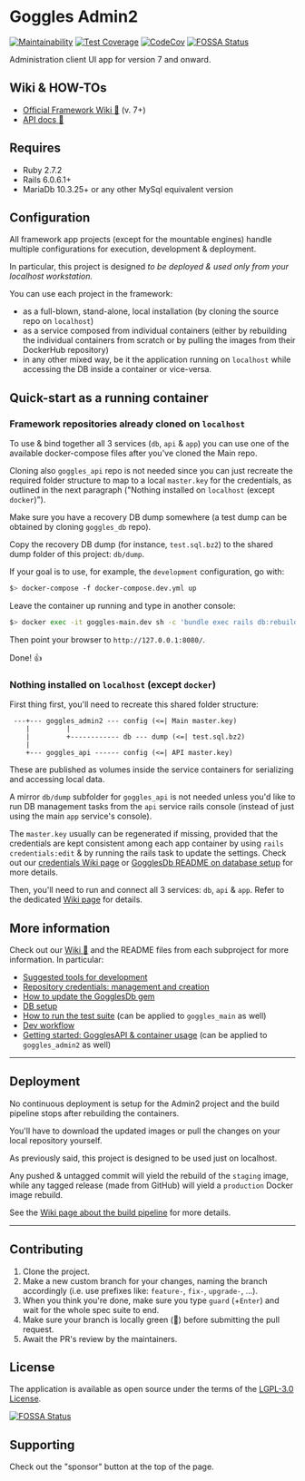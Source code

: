 # Goggles Admin2

[![Maintainability](https://api.codeclimate.com/v1/badges/bee50721c31ebb202064/maintainability)](https://codeclimate.com/github/steveoro/goggles_admin2/maintainability)
[![Test Coverage](https://api.codeclimate.com/v1/badges/bee50721c31ebb202064/test_coverage)](https://codeclimate.com/github/steveoro/goggles_admin2/test_coverage)
[![CodeCov](https://codecov.io/gh/steveoro/goggles_admin2/branch/main/graph/badge.svg?token=JT5MIDU5PU)](https://codecov.io/gh/steveoro/goggles_admin2)
[![FOSSA Status](https://app.fossa.com/api/projects/git%2Bgithub.com%2Fsteveoro%2Fgoggles_admin2.svg?type=shield)](https://app.fossa.com/projects/git%2Bgithub.com%2Fsteveoro%2Fgoggles_admin2?ref=badge_shield)


Administration client UI app for version 7 and onward.


## Wiki & HOW-TOs

- [Official Framework Wiki :link:](https://github.com/steveoro/goggles_db/wiki) (v. 7+)
- [API docs  :link:](https://github.com/steveoro/goggles_api#goggles-api-readme)



## Requires

- Ruby 2.7.2
- Rails 6.0.6.1+
- MariaDb 10.3.25+ or any other MySql equivalent version


## Configuration

All framework app projects (except for the mountable engines) handle multiple configurations for execution, development & deployment.

In particular, this project is designed _to be deployed & used only from your localhost workstation._

You can use each project in the framework:

- as a full-blown, stand-alone, local installation (by cloning the source repo on `localhost`)
- as a service composed from individual containers (either by rebuilding the individual containers from scratch or by pulling the images from their DockerHub repository)
- in any other mixed way, be it the application running on `localhost` while accessing the DB inside a container or vice-versa.


## Quick-start as a running container

### Framework repositories already cloned on `localhost`

To use & bind together all 3 services (`db`, `api` & `app`) you can use one of the available docker-compose files after you've cloned the Main repo.

Cloning also `goggles_api` repo is not needed since you can just recreate the required folder structure to map to a local `master.key` for the credentials, as outlined in the next paragraph ("Nothing installed on `localhost` (except `docker`)").

Make sure you have a recovery DB dump somewhere (a test dump can be obtained by cloning `goggles_db` repo).

Copy the recovery DB dump (for instance, `test.sql.bz2`) to the shared dump folder of this project: `db/dump`.

If your goal is to use, for example, the `development` configuration, go with:

```bash
$> docker-compose -f docker-compose.dev.yml up
```

Leave the container up running and type in another console:

```bash
$> docker exec -it goggles-main.dev sh -c 'bundle exec rails db:rebuild from=test to=development'
```

Then point your browser to `http://127.0.0.1:8080/`.

Done! :+1:


### Nothing installed on `localhost` (except `docker`)

First thing first, you'll need to recreate this shared folder structure:

```
 ---+--- goggles_admin2 --- config (<=| Main master.key)
    |         |
    |         +------------ db --- dump (<=| test.sql.bz2)
    |
    +--- goggles_api ------ config (<=| API master.key)
```

These are published as volumes inside the service containers for serializing and accessing local data.

A mirror `db/dump` subfolder for `goggles_api` is not needed unless you'd like to run DB management tasks from the `api` service rails console (instead of just using the main `app` service's console).

The `master.key` usually can be regenerated if missing, provided that the credentials are kept consistent among each app container by using `rails credentials:edit` & by running the rails task to update the settings.
Check out our [credentials Wiki page](https://github.com/steveoro/goggles_db/wiki/HOWTO-dev-Goggles_credentials) or [GogglesDb README on database setup](https://github.com/steveoro/goggles_db#database-setup) for more details.

Then, you'll need to run and connect all 3 services: `db`, `api` & `app`.
Refer to the dedicated [Wiki page](https://github.com/steveoro/goggles_db/wiki/HOWTO-dev-docker_usage_for_GogglesApi#how-to-docker-usage-with-gogglesapi-as-example) for details.



## More information

Check out our [Wiki :link:](https://github.com/steveoro/goggles_db/wiki) and the README files from each subproject for more information. In particular:

- [Suggested tools for development](https://github.com/steveoro/goggles_api#suggested-tools)
- [Repository credentials: management and creation](https://github.com/steveoro/goggles_db/wiki/HOWTO-dev-Goggles_credentials)
- [How to update the GogglesDb gem](https://github.com/steveoro/goggles_api#source-dependencies--how-to-update-gogglesdb)
- [DB setup](https://github.com/steveoro/goggles_db#database-setup)
- [How to run the test suite](https://github.com/steveoro/goggles_api#how-to-run-the-test-suite) (can be applied to `goggles_main` as well)
- [Dev workflow](https://github.com/steveoro/goggles_api#dev-workflow-for-contributors)
- [Getting started: GogglesAPI & container usage](https://github.com/steveoro/goggles_db/wiki/HOWTO-dev-docker_usage_for_GogglesApi#getting-started-setup-and-usage-as-a-composed-docker-service) (can be applied to `goggles_admin2` as well)


* * *


## Deployment

No continuous deployment is setup for the Admin2 project and the build pipeline stops after rebuilding the containers.

You'll have to download the updated images or pull the changes on your local repository yourself.

As previously said, this project is designed to be used just on localhost.

Any pushed & untagged commit will yield the rebuild of the `staging` image, while any tagged release (made from GitHub) will yield a `production` Docker image rebuild.

See the [Wiki page about the build pipeline](https://github.com/steveoro/goggles_db/wiki/HOWTO-devops-build_pipeline_setup) for more details.


* * *


## Contributing
1. Clone the project.
2. Make a new custom branch for your changes, naming the branch accordingly (i.e. use prefixes like: `feature-`, `fix-`, `upgrade-`, ...).
3. When you think you're done, make sure you type `guard` (+`Enter`) and wait for the whole spec suite to end.
4. Make sure your branch is locally green (:green_heart:) before submitting the pull request.
5. Await the PR's review by the maintainers.


## License
The application is available as open source under the terms of the [LGPL-3.0 License](https://opensource.org/licenses/LGPL-3.0).

[![FOSSA Status](https://app.fossa.com/api/projects/git%2Bgithub.com%2Fsteveoro%2Fgoggles_admin2.svg?type=large)](https://app.fossa.com/projects/git%2Bgithub.com%2Fsteveoro%2Fgoggles_admin2?ref=badge_large)


## Supporting

Check out the "sponsor" button at the top of the page.
